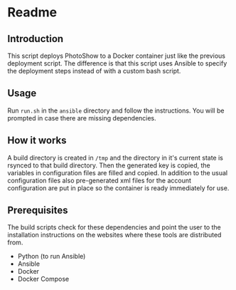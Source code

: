 # Readme

## Introduction

This script deploys PhotoShow to a Docker container just like the previous deployment script. 
The difference is that this script uses Ansible to specify the deployment steps instead of with a custom bash script.

## Usage

Run ``run.sh`` in the ``ansible`` directory and follow the instructions. You will be prompted in case there are 
missing dependencies.

## How it works

A build directory is created in ``/tmp`` and the directory in it's current state is rsynced to that build directory.
Then the generated key is copied, the variables in configuration files are filled and copied. In addition to the usual
configuration files also pre-generated xml files for the account configuration are put in place so the container is 
ready immediately for use.

## Prerequisites

The build scripts check for these dependencies and point the user to the installation instructions on the websites where
these tools are distributed from.

 - Python (to run Ansible)
 - Ansible
 - Docker
 - Docker Compose

